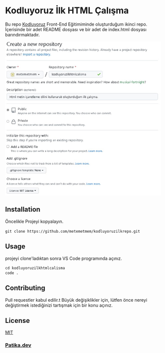 # Kodluyoruz İlk HTML Çalışma
Bu repo [Kodluyoruz](https://www.kodluyoruz.org/) Front-End Eğitimiminde oluşturduğum ikinci repo. İçerisinde bir adet README dosyası ve bir adet de index.html dosyası barındırmaktadır.


![](https://raw.githubusercontent.com/metemetmem/kodluyoruzilkhtmlcalisma/main/image.jpeg)

## Installation
Öncelikle Projeyi kopyalayın.

`
git clone https://github.com/metemetmem/kodluyoruzilkrepo.git
`

## Usage
projeyi clone'ladıktan sonra VS Code programında açınız.

```
cd kodluyoruzilkhtmlcalisma 
code .
```

## Contributing
Pull requestler kabul edilir.t Büyük değişiklikler için, lütfen önce nereyi değiştirmek istediğinizi tartışmak için bir konu açınız.

## License
[MIT](https://choosealicense.com/licenses/mit/)

### [Patika.dev](https://app.patika.dev/metemetmem)
